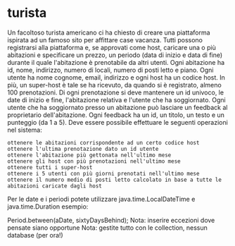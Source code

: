# turista

Un facoltoso turista americano ci ha chiesto di creare una piattaforma ispirata ad un famoso sito per affittare case vacanza. Tutti possono registrarsi alla piattaforma e, se approvati come host, caricare una o più abitazioni e specificare un prezzo, un periodo (data di inizio e data di fine) durante il quale l'abitazione è prenotabile da altri utenti. Ogni abitazione ha id, nome, indirizzo, numero di locali, numero di posti letto e piano. Ogni utente ha nome cognome, email, indirizzo e ogni host ha un codice host. In più, un super-host è tale se ha ricevuto, da quando si è registrato, almeno 100 prenotazioni. Di ogni prenotazione si deve mantenere un id univoco, le date di inizio e fine, l'abitazione relativa e l'utente che ha soggiornato. Ogni utente che ha soggiornato presso un abitazione può lasciare un feedback al proprietario dell'abitazione. Ogni feedback ha un id, un titolo, un testo e un punteggio (da 1 a 5). Deve essere possibile effettuare le seguenti operazioni nel sistema:

    ottenere le abitazioni corrispondente ad un certo codice host
    ottenere l'ultima prenotazione dato un id utente
    ottenere l'abitazione più gettonata nell'ultimo mese
    ottenere gli host con più prenotazioni nell'ultimo mese
    ottenere tutti i super-host
    ottenere i 5 utenti con più giorni prenotati nell'ultimo mese
    ottenere il numero medio di posti letto calcolato in base a tutte le abitazioni caricate dagli host

Per le date e i periodi potete utilizzare java.time.LocalDateTime e java.time.Duration esempio:

Period.between(aDate, sixtyDaysBehind); Nota: inserire eccezioni dove pensate siano opportune Nota: gestite tutto con le collection, nessun database (per ora!)
